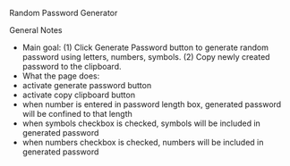 Random Password Generator

General Notes
- Main goal: (1) Click Generate Password button to generate random password using letters, numbers, symbols. (2) Copy newly created password to the clipboard.
- What the page does:
- activate generate password button
- activate copy clipboard button
- when number is entered in password length box, generated password will be confined to that length
- when symbols checkbox is checked, symbols will be included in generated password
- when numbers checkbox is checked, numbers will be included in generated password
